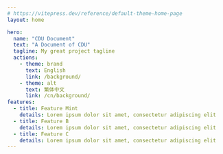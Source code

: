 ```yaml
---
# https://vitepress.dev/reference/default-theme-home-page
layout: home

hero:
  name: "CDU Document"
  text: "A Document of CDU"
  tagline: My great project tagline
  actions:
    - theme: brand
      text: English
      link: /background/
    - theme: alt
      text: 繁体中文
      link: /cn/background/
features:
  - title: Feature Mint
    details: Lorem ipsum dolor sit amet, consectetur adipiscing elit
  - title: Feature B
    details: Lorem ipsum dolor sit amet, consectetur adipiscing elit
  - title: Feature C
    details: Lorem ipsum dolor sit amet, consectetur adipiscing elit
---
```


